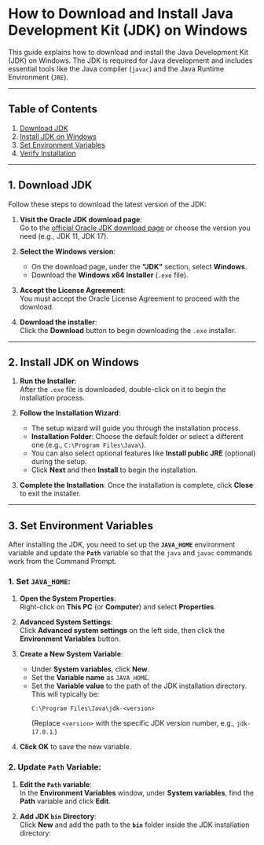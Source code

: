 # How to Download and Install Java Development Kit (JDK) on Windows

This guide explains how to download and install the Java Development Kit (JDK) on Windows. 
The JDK is required for Java development and includes essential tools like the Java compiler (`javac`) and the Java Runtime Environment (`JRE`).

---

## Table of Contents

1. [Download JDK](#download-jdk)
2. [Install JDK on Windows](#install-jdk-on-windows)
3. [Set Environment Variables](#set-environment-variables)
4. [Verify Installation](#verify-installation)

---

## 1. Download JDK

Follow these steps to download the latest version of the JDK:

1. **Visit the Oracle JDK download page**:  
   Go to the [official Oracle JDK download page](https://www.oracle.com/java/technologies/javase-jdk11-downloads.html) or choose the version you need (e.g., JDK 11, JDK 17).

2. **Select the Windows version**:  
   - On the download page, under the **"JDK"** section, select **Windows**.
   - Download the **Windows x64 Installer** (`.exe` file).

3. **Accept the License Agreement**:  
   You must accept the Oracle License Agreement to proceed with the download.

4. **Download the installer**:  
   Click the **Download** button to begin downloading the `.exe` installer.

---

## 2. Install JDK on Windows

1. **Run the Installer**:  
   After the `.exe` file is downloaded, double-click on it to begin the installation process.

2. **Follow the Installation Wizard**:
   - The setup wizard will guide you through the installation process.
   - **Installation Folder**: Choose the default folder or select a different one (e.g., `C:\Program Files\Java\`).
   - You can also select optional features like **Install public JRE** (optional) during the setup.
   - Click **Next** and then **Install** to begin the installation.

3. **Complete the Installation**:
   Once the installation is complete, click **Close** to exit the installer.

---

## 3. Set Environment Variables

After installing the JDK, you need to set up the **`JAVA_HOME`** environment variable and update the **`Path`** variable so that the `java` and `javac` commands work from the Command Prompt.

### 1. Set `JAVA_HOME`:

1. **Open the System Properties**:  
   Right-click on **This PC** (or **Computer**) and select **Properties**.
   
2. **Advanced System Settings**:  
   Click **Advanced system settings** on the left side, then click the **Environment Variables** button.

3. **Create a New System Variable**:
   - Under **System variables**, click **New**.
   - Set the **Variable name** as `JAVA_HOME`.
   - Set the **Variable value** to the path of the JDK installation directory. This will typically be:
     ```
     C:\Program Files\Java\jdk-<version>
     ```
     (Replace `<version>` with the specific JDK version number, e.g., `jdk-17.0.1`.)

4. **Click OK** to save the new variable.

### 2. Update `Path` Variable:

1. **Edit the `Path` variable**:  
   In the **Environment Variables** window, under **System variables**, find the **Path** variable and click **Edit**.

2. **Add JDK `bin` Directory**:  
   Click **New** and add the path to the **`bin`** folder inside the JDK installation directory:
